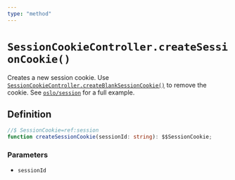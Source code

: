 ```yaml
---
type: "method"
---
```


# `SessionCookieController.createSessionCookie()`

Creates a new session cookie. Use [`SessionCookieController.createBlankSessionCookie()`](ref:session) to remove the cookie. See [`oslo/session`](/reference/session) for a full example.

## Definition

```ts
//$ SessionCookie=ref:session
function createSessionCookie(sessionId: string): $$SessionCookie;
```

### Parameters

- `sessionId`
